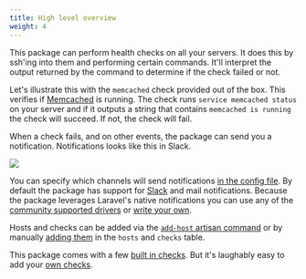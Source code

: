 ```yaml
---
title: High level overview
weight: 4
---
```


This package can perform health checks on all your servers. It does this by ssh'ing into them and performing certain commands. It'll interpret the output returned by the command to determine if the check failed or not.

Let's illustrate this with the `memcached` check provided out of the box. This verifies if [Memcached](https://memcached.org/) is running. The check runs `service memcached status` on your server and if it outputs a string that contains `memcached is running` the check will succeed. If not, the check will fail.

When a check fails, and on other events, the package can send you a notification. Notifications looks like this in Slack.
 
<img src="../images/check-failed.jpg" class="screenshot -slack">
 
You can specify which channels will send notifications [in the config file](https://docs.spatie.be/laravel-server-monitor/v1/installation-and-setup#basic-installation). By default the package has support for [Slack](https://slack.com/) and mail notifications. Because the package leverages Laravel's native notifications you can use any of the [community supported drivers](https://github.com/laravel-notification-channels) or [write your own](https://laravel.com/docs/5.4/notifications#custom-channels).
 
Hosts and checks can be added via the [`add-host` artisan command](https://docs.spatie.be/laravel-server-monitor/v1/monitoring-basics/managing-hosts#adding-hosts) or by manually [adding them](https://docs.spatie.be/laravel-server-monitor/v1/advanced-usage/manually-configure-hosts-and-checks) in the `hosts` and `checks` table.

This package comes with a few [built in checks](https://docs.spatie.be/laravel-server-monitor/v1/monitoring-basics/built-in-checks). But it's laughably easy to add your [own checks](https://docs.spatie.be/laravel-server-monitor/v1/monitoring-basics/writing-your-own-checks).
